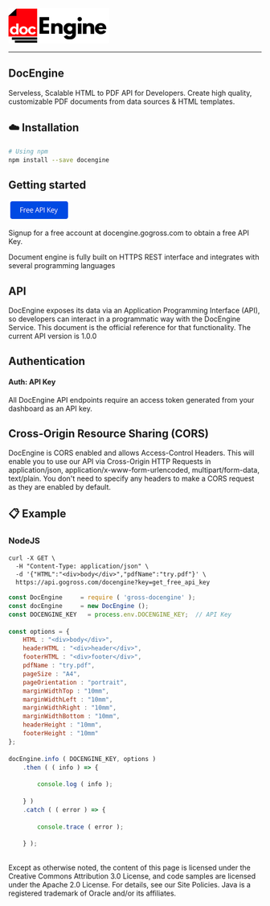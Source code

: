 ![FinCharts](https://raw.githubusercontent.com/GoGross/gross-docengine/master/docengine.png)

---
## DocEngine

Serveless, Scalable HTML to PDF API for Developers. Create high quality, customizable PDF documents from data sources & HTML templates.

## :cloud: Installation

```sh
# Using npm
npm install --save docengine

```

## Getting started

[![FinCharts](https://raw.githubusercontent.com/GoGross/fincharts/master/free-key.jpg)](https://github.com/GoGross/gross-docengine)

Signup for a free account at docengine.gogross.com to obtain a free API Key.

Document engine is fully built on HTTPS REST interface and integrates with several programming languages

## API

DocEngine exposes its data via an Application Programming Interface (API), so developers can interact in a programmatic way with the DocEngine Service. This document is the official reference for that functionality. The current API version is 1.0.0

## Authentication

#### Auth: API Key
All DocEngine API endpoints require an access token generated from your dashboard as an API key.

## Cross-Origin Resource Sharing (CORS) 

DocEngine is CORS enabled and allows Access-Control Headers. This will enable you to use our API via Cross-Origin HTTP Requests in application/json, application/x-www-form-urlencoded, multipart/form-data, text/plain. You don't need to specify any headers to make a CORS request as they are enabled by default.

## :clipboard: Example

### NodeJS
```
curl -X GET \
  -H "Content-Type: application/json" \
  -d '{"HTML":"<div>body</div>","pdfName":"try.pdf"}' \
  https://api.gogross.com/docengine?key=get_free_api_key
```


```js
const DocEngine     = require ( 'gross-docengine' );
const docEngine     = new DocEngine ();
const DOCENGINE_KEY   = process.env.DOCENGINE_KEY;  // API Key

const options = { 
    HTML : "<div>body</div>",
    headerHTML : "<div>header</div>",
    footerHTML : "<div>footer</div>",
    pdfName : "try.pdf",
    pageSize : "A4",
    pageOrientation : "portrait",
    marginWidthTop : "10mm",
    marginWidthLeft : "10mm",
    marginWidthRight : "10mm",
    marginWidthBottom : "10mm",
    headerHeight : "10mm",
    footerHeight : "10mm"
};

docEngine.info ( DOCENGINE_KEY, options )
	.then ( ( info ) => {
		
		console.log ( info );
		
	} )
	.catch ( ( error ) => {
		
		console.trace ( error );
		
	} );



```

Except as otherwise noted, the content of this page is licensed under the Creative Commons Attribution 3.0 License, and code samples are licensed under the Apache 2.0 License. For details, see our Site Policies. Java is a registered trademark of Oracle and/or its affiliates.





